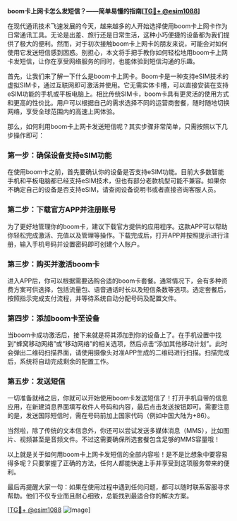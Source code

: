 **boom卡上网卡怎么发短信？——简单易懂的指南[[TG💪+ @esim1088](https://t.me/s/esim1088)]**

在现代通讯技术飞速发展的今天，越来越多的人开始选择使用boom卡上网卡作为日常通讯工具。无论是出差、旅行还是日常生活，这种小巧便捷的设备都为我们提供了极大的便利。然而，对于初次接触boom卡上网卡的朋友来说，可能会对如何使用它发送短信感到困惑。别担心，本文将手把手教你如何轻松地用boom卡上网卡发短信，让你在享受网络服务的同时，也能体验到短信沟通的乐趣。

首先，让我们来了解一下什么是boom卡上网卡。Boom卡是一种支持eSIM技术的虚拟SIM卡，通过互联网即可激活并使用。它无需实体卡槽，可以直接安装在支持eSIM功能的手机或平板电脑上。相比传统SIM卡，boom卡具有更灵活的使用方式和更高的性价比。用户可以根据自己的需求选择不同的运营商套餐，随时随地切换网络，享受全球范围内的高速上网体验。

那么，如何利用boom卡上网卡发送短信呢？其实步骤非常简单，只需按照以下几步操作即可：

### 第一步：确保设备支持eSIM功能

在使用boom卡之前，首先要确认你的设备是否支持eSIM功能。目前大多数智能手机和平板电脑都已经支持eSIM技术，但也有部分老款机型可能不兼容。如果你不确定自己的设备是否支持eSIM，请查阅设备说明书或者直接咨询客服人员。

### 第二步：下载官方APP并注册账号

为了更好地管理你的boom卡，建议下载官方提供的应用程序。这款APP可以帮助你轻松完成激活、充值以及管理等操作。下载完成后，打开APP并按照提示进行注册，输入手机号码并设置密码即可创建个人账户。

### 第三步：购买并激活boom卡

进入APP后，你可以根据需要选购合适的boom卡套餐。通常情况下，会有多种资费方案可供选择，包括流量包、语音通话时长以及短信条数等选项。选定套餐后，按照指示完成支付流程，并等待系统自动分配号码及配置文件。

### 第四步：添加boom卡至设备

当boom卡成功激活后，接下来就是将其添加到你的设备上了。在手机设置中找到“蜂窝移动网络”或“移动网络”的相关选项，然后点击“添加其他移动计划”。此时会弹出二维码扫描界面，请使用摄像头对准APP生成的二维码进行扫描。扫描完成后，系统将自动完成剩余的配置工作。

### 第五步：发送短信

一切准备就绪之后，你就可以开始使用boom卡发送短信了！打开手机自带的信息应用，在新建消息界面填写收件人号码和内容，最后点击发送按钮即可。需要注意的是，发送国际短信时，需在号码前加上国家代码（例如中国大陆为+86）。

当然啦，除了传统的文本信息外，你还可以尝试发送多媒体消息（MMS），比如图片、视频甚至是音频文件。不过这需要确保所选套餐包含足够的MMS容量哦！

以上就是关于如何用boom卡上网卡发短信的全部内容啦！是不是比想象中要容易得多呢？只要掌握了正确的方法，任何人都能快速上手并享受到这项服务带来的便利。

最后再提醒大家一句：如果在使用过程中遇到任何问题，都可以随时联系客服寻求帮助。他们不仅专业而且耐心细致，总能找到最适合你的解决方案。

[[TG💪+ @esim1088](https://t.me/s/esim1088) ![Image](https://i.postimg.cc/4NQfJmqS/Snipaste-2025-05-13-00-14-12.png)]
